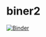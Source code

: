 # biner2
[![Binder](https://mybinder.org/badge_logo.svg)](https://mybinder.org/v2/git/https%3A%2F%2Fgithub.com%2FYigitKral1%2Fbiner2.git/main)
